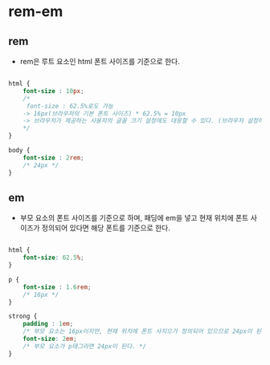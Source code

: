 # rem-em

## rem

-   rem은 루트 요소인 html 폰트 사이즈를 기준으로 한다.

```CSS

html {
    font-size : 10px;
    /*
     font-size : 62.5%로도 가능
    -> 16px(브라우저의 기본 폰트 사이즈) * 62.5% = 10px
    -> 브라우저가 제공하는 사용자의 글꼴 크기 설정에도 대응할 수 있다. (브라우저 설정에서 글꼴 크기 확대, 축소 등)
    */
}

body {
    font-size : 2rem;
    /* 24px */
}

```

## em

-   부모 요소의 폰트 사이즈를 기준으로 하며, 패딩에 em을 넣고 현재 위치에 폰트 사이즈가 정의되어 있다면 해당 폰트를 기준으로 한다.

```CSS

html {
    font-size: 62.5%;
}

p {
    font-size : 1.6rem;
    /* 16px */
}

strong {
    padding : 1em;
    /* 부모 요소는 16px이지만, 현재 위치에 폰트 사지으가 정의되어 있으므로 24px이 된다. */
    font-size: 2em;
    /* 부모 요소가 p태그라면 24px이 된다. */
}

```
